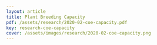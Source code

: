 ```yaml
---
layout: article
title: Plant Breeding Capacity
pdf: /assets/research/2020-02-coe-capacity.pdf
key: research-coe-capacity
cover: /assets/images/research/2020-02-coe-capacity.png
---
```

